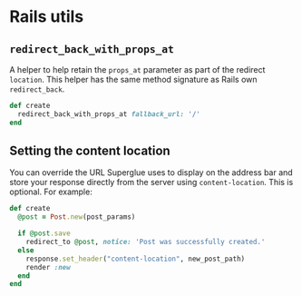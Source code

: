 # Rails utils

## `redirect_back_with_props_at`

A helper to help retain the `props_at` parameter as part of the redirect `location`.
This helper has the same method signature as Rails own `redirect_back`.

```ruby
def create
  redirect_back_with_props_at fallback_url: '/'
end
```

## Setting the content location

You can override the URL Superglue uses to display on the address bar and
store your response directly from the server using `content-location`. This
is optional. For example:

```ruby
def create
  @post = Post.new(post_params)

  if @post.save
    redirect_to @post, notice: 'Post was successfully created.'
  else
    response.set_header("content-location", new_post_path)
    render :new
  end
end
```


